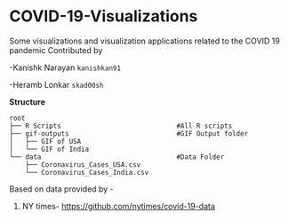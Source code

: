 # COVID-19-Visualizations
Some visualizations and visualization applications related to the COVID 19 pandemic
Contributed by

-Kanishk Narayan `kanishkan91`

-Heramb Lonkar  `skad00sh`

**Structure**
```
root
├── R Scripts                             #All R scripts
├── gif-outputs                           #GIF Output folder
│   ├── GIF of USA         
│   └── GIF of India               
└── data                                  #Data Folder
    ├── Coronavirus_Cases_USA.csv
    └── Coronavirus_Cases_India.csv 

```
   
  



Based on data provided by -

1) NY times- https://github.com/nytimes/covid-19-data
